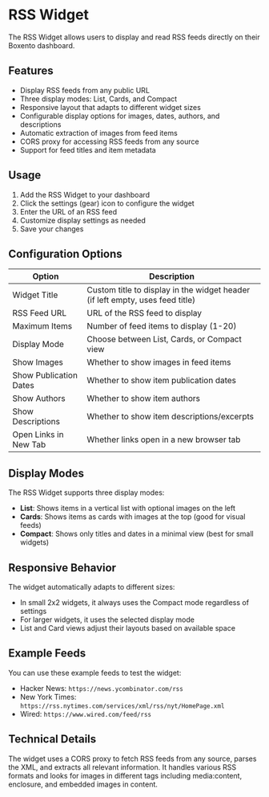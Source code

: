 # RSS Widget

The RSS Widget allows users to display and read RSS feeds directly on their Boxento dashboard.

## Features

- Display RSS feeds from any public URL
- Three display modes: List, Cards, and Compact
- Responsive layout that adapts to different widget sizes
- Configurable display options for images, dates, authors, and descriptions
- Automatic extraction of images from feed items
- CORS proxy for accessing RSS feeds from any source
- Support for feed titles and item metadata

## Usage

1. Add the RSS Widget to your dashboard
2. Click the settings (gear) icon to configure the widget
3. Enter the URL of an RSS feed
4. Customize display settings as needed
5. Save your changes

## Configuration Options

| Option | Description |
|--------|-------------|
| Widget Title | Custom title to display in the widget header (if left empty, uses feed title) |
| RSS Feed URL | URL of the RSS feed to display |
| Maximum Items | Number of feed items to display (1-20) |
| Display Mode | Choose between List, Cards, or Compact view |
| Show Images | Whether to show images in feed items |
| Show Publication Dates | Whether to show item publication dates |
| Show Authors | Whether to show item authors |
| Show Descriptions | Whether to show item descriptions/excerpts |
| Open Links in New Tab | Whether links open in a new browser tab |

## Display Modes

The RSS Widget supports three display modes:

- **List**: Shows items in a vertical list with optional images on the left
- **Cards**: Shows items as cards with images at the top (good for visual feeds)
- **Compact**: Shows only titles and dates in a minimal view (best for small widgets)

## Responsive Behavior

The widget automatically adapts to different sizes:

- In small 2x2 widgets, it always uses the Compact mode regardless of settings
- For larger widgets, it uses the selected display mode
- List and Card views adjust their layouts based on available space

## Example Feeds

You can use these example feeds to test the widget:

- Hacker News: `https://news.ycombinator.com/rss`
- New York Times: `https://rss.nytimes.com/services/xml/rss/nyt/HomePage.xml`
- Wired: `https://www.wired.com/feed/rss`

## Technical Details

The widget uses a CORS proxy to fetch RSS feeds from any source, parses the XML, and extracts all relevant information. It handles various RSS formats and looks for images in different tags including media:content, enclosure, and embedded images in content. 